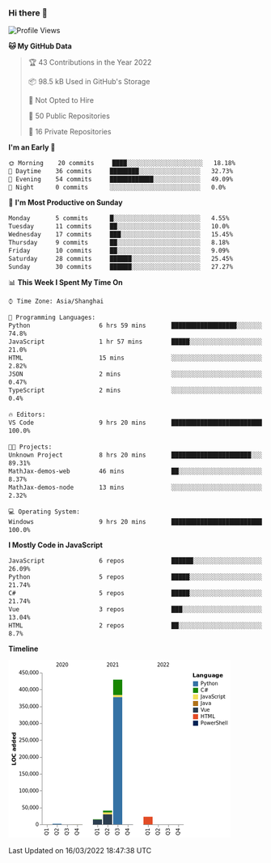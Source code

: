 ### Hi there 👋
<!--START_SECTION:waka-->
![Profile Views](http://img.shields.io/badge/Profile%20Views-1-blue)

**🐱 My GitHub Data** 

> 🏆 43 Contributions in the Year 2022
 > 
> 📦 98.5 kB Used in GitHub's Storage 
 > 
> 🚫 Not Opted to Hire
 > 
> 📜 50 Public Repositories 
 > 
> 🔑 16 Private Repositories  
 > 
**I'm an Early 🐤** 

```text
🌞 Morning    20 commits     ████░░░░░░░░░░░░░░░░░░░░░   18.18% 
🌆 Daytime    36 commits     ████████░░░░░░░░░░░░░░░░░   32.73% 
🌃 Evening    54 commits     ████████████░░░░░░░░░░░░░   49.09% 
🌙 Night      0 commits      ░░░░░░░░░░░░░░░░░░░░░░░░░   0.0%

```
📅 **I'm Most Productive on Sunday** 

```text
Monday       5 commits      █░░░░░░░░░░░░░░░░░░░░░░░░   4.55% 
Tuesday      11 commits     ██░░░░░░░░░░░░░░░░░░░░░░░   10.0% 
Wednesday    17 commits     ███░░░░░░░░░░░░░░░░░░░░░░   15.45% 
Thursday     9 commits      ██░░░░░░░░░░░░░░░░░░░░░░░   8.18% 
Friday       10 commits     ██░░░░░░░░░░░░░░░░░░░░░░░   9.09% 
Saturday     28 commits     ██████░░░░░░░░░░░░░░░░░░░   25.45% 
Sunday       30 commits     ██████░░░░░░░░░░░░░░░░░░░   27.27%

```


📊 **This Week I Spent My Time On** 

```text
⌚︎ Time Zone: Asia/Shanghai

💬 Programming Languages: 
Python                   6 hrs 59 mins       ██████████████████░░░░░░░   74.8% 
JavaScript               1 hr 57 mins        █████░░░░░░░░░░░░░░░░░░░░   21.0% 
HTML                     15 mins             ░░░░░░░░░░░░░░░░░░░░░░░░░   2.82% 
JSON                     2 mins              ░░░░░░░░░░░░░░░░░░░░░░░░░   0.47% 
TypeScript               2 mins              ░░░░░░░░░░░░░░░░░░░░░░░░░   0.4%

🔥 Editors: 
VS Code                  9 hrs 20 mins       █████████████████████████   100.0%

🐱‍💻 Projects: 
Unknown Project          8 hrs 20 mins       ██████████████████████░░░   89.31% 
MathJax-demos-web        46 mins             ██░░░░░░░░░░░░░░░░░░░░░░░   8.37% 
MathJax-demos-node       13 mins             ░░░░░░░░░░░░░░░░░░░░░░░░░   2.32%

💻 Operating System: 
Windows                  9 hrs 20 mins       █████████████████████████   100.0%

```

**I Mostly Code in JavaScript** 

```text
JavaScript               6 repos             ██████░░░░░░░░░░░░░░░░░░░   26.09% 
Python                   5 repos             █████░░░░░░░░░░░░░░░░░░░░   21.74% 
C#                       5 repos             █████░░░░░░░░░░░░░░░░░░░░   21.74% 
Vue                      3 repos             ███░░░░░░░░░░░░░░░░░░░░░░   13.04% 
HTML                     2 repos             ██░░░░░░░░░░░░░░░░░░░░░░░   8.7%

```


**Timeline**

![Chart not found](https://raw.githubusercontent.com/cesaryuan/cesaryuan/main/charts/bar_graph.png) 


 Last Updated on 16/03/2022 18:47:38 UTC
<!--END_SECTION:waka-->

<!--
**cesaryuan/Cesaryuan** is a ✨ _special_ ✨ repository because its `README.md` (this file) appears on your GitHub profile.

Here are some ideas to get you started:

- 🔭 I’m currently working on ...
- 🌱 I’m currently learning ...
- 👯 I’m looking to collaborate on ...
- 🤔 I’m looking for help with ...
- 💬 Ask me about ...
- 📫 How to reach me: ...
- 😄 Pronouns: ...
- ⚡ Fun fact: ...
-->
